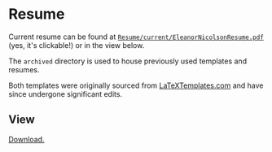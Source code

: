# Resume

Current resume can be found at [`Resume/current/EleanorNicolsonResume.pdf`](current/EleanorNicolsonResume.pdf) (yes, it's clickable!) or in the view below.

The `archived` directory is used to house previously used templates and resumes.

Both templates were originally sourced from [LaTeXTemplates.com](http://www.LaTeXTemplates.com) and have since undergone significant edits.

## View

[Download.](current/EleanorNicolsonResume.pdf)
